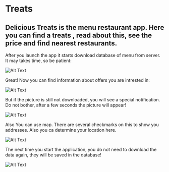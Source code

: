 # Treats
## Delicious Treats is the menu restaurant app. Here you can find a treats , read about this, see the price and find nearest restaurants.


After you  launch  the app it starts download database of menu from server. It may takes time, so be patient:

![Alt Text](https://thumbs.gfycat.com/FearfulCourageousAmazonparrot-size_restricted.gif)


Great! Now you can find information about offers you are intrested in:

![Alt Text](https://thumbs.gfycat.com/AmbitiousShockedHeifer-size_restricted.gif)

But if the picture is still not downloaded, you will see a special notification. Do not bother, after a few seconds the picture will appear!

![Alt Text](https://thumbs.gfycat.com/ForkedUnderstatedArchaeocete-size_restricted.gif)

Also You can use map. There are several checkmarks on this to show you addresses. Also you ca determine your location here.

![Alt Text](https://thumbs.gfycat.com/ScentedMinorDipper-size_restricted.gif)

The next time you start the application, you do not need to download the data again, they will be saved in the database!

![Alt Text](https://thumbs.gfycat.com/GoldenSlushyAbyssiniancat-size_restricted.gif)
